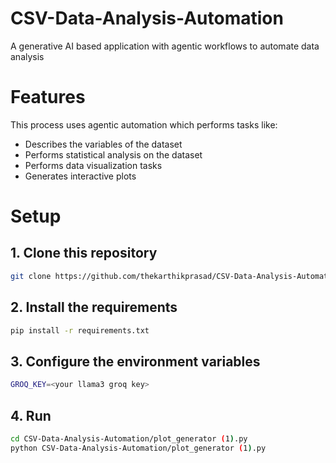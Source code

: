 # CSV-Data-Analysis-Automation
A generative AI based application with agentic workflows to automate data analysis

# Features
This process uses agentic automation which performs tasks like:
- Describes the variables of the dataset
- Performs statistical analysis on the dataset
- Performs data visualization tasks
- Generates interactive plots

# Setup

## 1. Clone this repository
```sh
git clone https://github.com/thekarthikprasad/CSV-Data-Analysis-Automation.git
````
## 2. Install the requirements
```sh
pip install -r requirements.txt
````
## 3. Configure the environment variables
```sh
GROQ_KEY=<your llama3 groq key>
````
## 4. Run
```sh
cd CSV-Data-Analysis-Automation/plot_generator (1).py
python CSV-Data-Analysis-Automation/plot_generator (1).py
```
